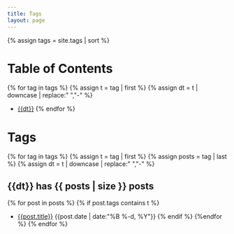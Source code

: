 ```yaml
---
title: Tags
layout: page
---
```

{% assign tags = site.tags | sort %}
# Table of Contents
{% for tag in tags %}
  {% assign t = tag | first %}
  {% assign dt = t | downcase | replace:" ","-" %}
* [{{dt}}](#{{dt}})
{% endfor %}
# Tags

{% for tag in tags %}
  {% assign t = tag | first %}
  {% assign posts = tag | last %}
  {% assign dt = t | downcase | replace:" ","-" %}
## {{dt}} has {{ posts | size }} posts <a id="{{dt}}"></a>
{% for post in posts %}
  {% if post.tags contains t %}
* [{{post.title}}]({{post.url}}) {{post.date | date:"%B %-d, %Y"}}
  {% endif %}
{%endfor %}
{% endfor %}
